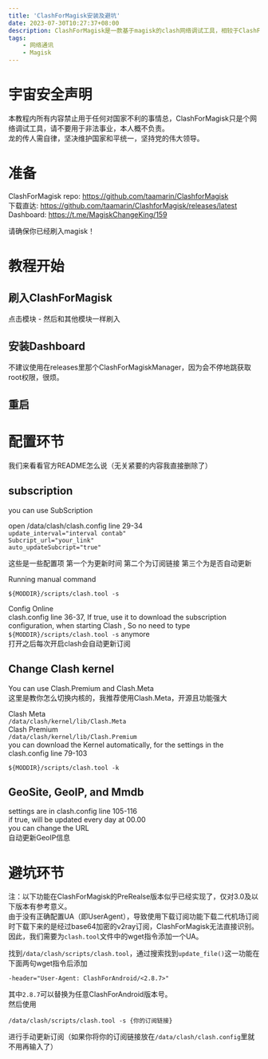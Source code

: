 ```yaml
---
title: 'ClashForMagisk安装及避坑'
date: 2023-07-30T10:27:37+08:00
description: ClashForMagisk是一款基于magisk的clash网络调试工具，相较于ClashForAndroid占用及功耗更低。如果你连magisk和root都没有听说过的话，我还是建议您使用ClashForAndroid。
tags:
    - 网络通讯
    - Magisk
---
```

# 宇宙安全声明
本教程内所有内容禁止用于任何对国家不利的事情总，ClashForMagisk只是个网络调试工具，请不要用于非法事业，本人概不负责。  
龙的传人需自律，坚决维护国家和平统一，坚持党的伟大领导。


# 准备
ClashForMagisk repo: https://github.com/taamarin/ClashforMagisk  
下载直达: https://github.com/taamarin/ClashforMagisk/releases/latest  
Dashboard: https://t.me/MagiskChangeKing/159

请确保你已经刷入magisk！


# 教程开始
## 刷入ClashForMagisk
点击模块 - 然后和其他模块一样刷入

## 安装Dashboard
不建议使用在releases里那个ClashForMagiskManager，因为会不停地跳获取root权限，很烦。

## 重启


# 配置环节
我们来看看官方README怎么说（无关紧要的内容我直接删除了）


## subscription
you can use SubScription

open /data/clash/clash.config line 29-34  
`update_interval="interval contab"`  
`Subcript_url="your_link"`  
`auto_updateSubcript="true"`

这些是一些配置项 第一个为更新时间 第二个为订阅链接 第三个为是否自动更新

Running manual command
```
${MODDIR}/scripts/clash.tool -s
```

Config Online  
clash.config line 36-37, If true, use it to download the subscription configuration, when starting Clash , So no need to type `${MODDIR}/scripts/clash.tool -s` anymore  
打开之后每次开启clash会自动更新订阅

## Change Clash kernel
You can use Clash.Premium and Clash.Meta  
这里是教你怎么切换内核的，我推荐使用Clash.Meta，开源且功能强大

Clash Meta  
`/data/clash/kernel/lib/Clash.Meta`  
Clash Premium  
`/data/clash/kernel/lib/Clash.Premium`  
you can download the Kernel automatically, for the settings in the clash.config line 79-103

```${MODDIR}/scripts/clash.tool -k```

## GeoSite, GeoIP, and Mmdb
settings are in clash.config line 105-116  
if true, will be updated every day at 00.00  
you can change the URL  
自动更新GeoIP信息


# 避坑环节
注：以下功能在ClashForMagisk的PreRealse版本似乎已经实现了，仅对3.0及以下版本有参考意义。  
由于没有正确配置UA（即UserAgent），导致使用下载订阅功能下载二代机场订阅时下载下来的是经过base64加密的v2ray订阅，ClashForMagisk无法直接识别。  
因此，我们需要为`clash.tool`文件中的wget指令添加一个UA。

找到`/data/clash/scripts/clash.tool`，通过搜索找到`update_file()`这一功能在下面两句wget指令后添加
```
-header="User-Agent: ClashForAndroid/<2.8.7>"
```
其中`2.8.7`可以替换为任意ClashForAndroid版本号。  
然后使用
```
/data/clash/scripts/clash.tool -s {你的订阅链接}
```
进行手动更新订阅（如果你将你的订阅链接放在`/data/clash/clash.config`里就不用再输入了）
